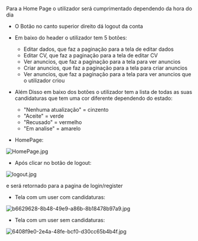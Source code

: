 Para a Home Page o utilizador será cumprimentado dependendo da hora do dia

 - O Botão no canto superior direito dá logout da conta
 - Em baixo do header o utilizador tem 5 botões:

   - Editar dados, que faz a paginação para a tela de editar dados
   - Editar CV, que faz a paginação para a tela de editar CV
   - Ver anuncios, que faz a paginação para a tela para ver anuncios
   - Criar anuncios, que faz a paginação para a tela para criar anuncios
   - Ver anuncios, que faz a paginação para a tela para ver anuncios que o utilizador criou

 - Além Disso em baixo dos botões o utilizador tem a lista de todas as suas candidaturas que tem uma cor diferente dependendo do estado:

   - "Nenhuma atualização" = cinzento 
   - "Aceite" = verde
   - "Recusado" = vermelho
   - "Em analise" = amarelo


- HomePage:

![HomePage.jpg](/.attachments/HomePage-3415916c-7519-4233-ab6e-4fbed7397dd8.jpg)

- Após clicar no botão de logout:

![logout.jpg](/.attachments/logout-ab09cdde-2d79-41a0-a1f4-867cc1c7ded3.jpg)

e será retornado para a pagina de login/register

- Tela com um user com candidaturas:

![b6629628-8b48-49e9-a86b-8b18478b97a9.jpg](/.attachments/b6629628-8b48-49e9-a86b-8b18478b97a9-8b70ba56-750e-4cf2-8ee3-11bcb0cc8bca.jpg)

- Tela com um user sem candidaturas:

![6408f9e0-2e4a-48fe-bcf0-d30cc65b4b4f.jpg](/.attachments/6408f9e0-2e4a-48fe-bcf0-d30cc65b4b4f-7c519f72-cdbb-44bc-8901-88e8a8596a8c.jpg)